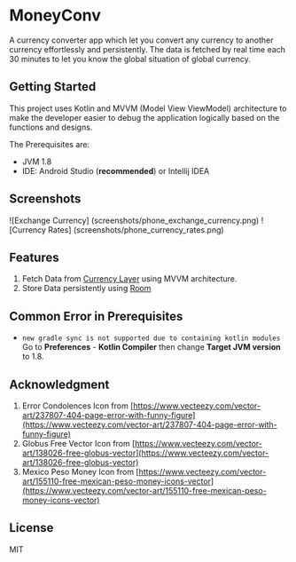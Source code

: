 MoneyConv
=================

A currency converter app which let you convert any currency to another currency effortlessly and 
persistently. The data is fetched by real time each 30 minutes to let you know the global 
situation of global currency.

Getting Started
---------------

This project uses Kotlin and MVVM (Model View ViewModel) architecture to make the developer easier 
to debug the application logically based on the functions and designs. 

The Prerequisites are:
* JVM 1.8
* IDE: Android Studio (__recommended__) or Intellij IDEA 

Screenshots
---------------

![Exchange Currency] (screenshots/phone_exchange_currency.png)
![Currency Rates] (screenshots/phone_currency_rates.png)

Features
---------------

1. Fetch Data from [Currency Layer](https://currencylayer.com/dashboard) using MVVM architecture.
2. Store Data persistently using [Room](https://developer.android.com/jetpack/androidx/releases/room)

Common Error in Prerequisites
---------------

* `new gradle sync is not supported due to containing kotlin modules` <br />
Go to __Preferences__ - __Kotlin Compiler__ then change __Target JVM version__ to 1.8.

Acknowledgment
---------------

1. Error Condolences Icon from [https://www.vecteezy.com/vector-art/237807-404-page-error-with-funny-figure](https://www.vecteezy.com/vector-art/237807-404-page-error-with-funny-figure)
2. Globus Free Vector Icon from [https://www.vecteezy.com/vector-art/138026-free-globus-vector](https://www.vecteezy.com/vector-art/138026-free-globus-vector)
3. Mexico Peso Money Icon from [https://www.vecteezy.com/vector-art/155110-free-mexican-peso-money-icons-vector](https://www.vecteezy.com/vector-art/155110-free-mexican-peso-money-icons-vector)

License
---------------

MIT